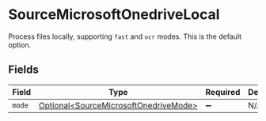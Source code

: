 # SourceMicrosoftOnedriveLocal

Process files locally, supporting `fast` and `ocr` modes. This is the default option.


## Fields

| Field                                                                                        | Type                                                                                         | Required                                                                                     | Description                                                                                  |
| -------------------------------------------------------------------------------------------- | -------------------------------------------------------------------------------------------- | -------------------------------------------------------------------------------------------- | -------------------------------------------------------------------------------------------- |
| `mode`                                                                                       | [Optional\<SourceMicrosoftOnedriveMode>](../../models/shared/SourceMicrosoftOnedriveMode.md) | :heavy_minus_sign:                                                                           | N/A                                                                                          |